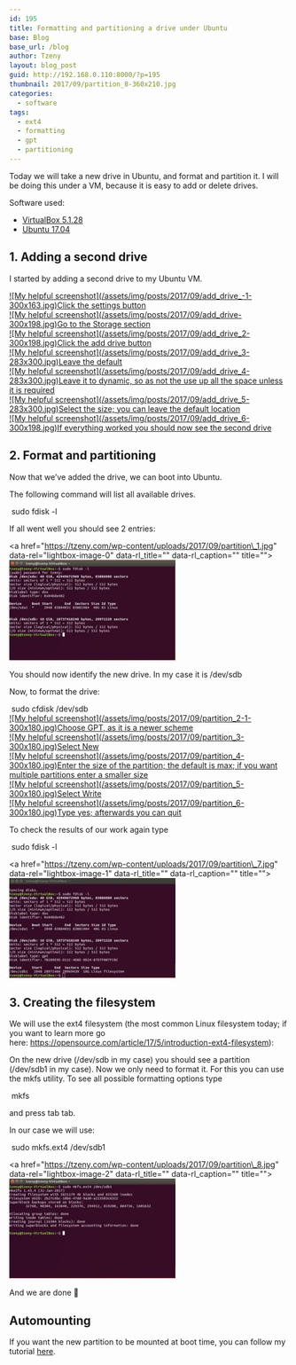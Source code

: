 ```yaml
---
id: 195
title: Formatting and partitioning a drive under Ubuntu
base: Blog
base_url: /blog
author: Tzeny
layout: blog_post
guid: http://192.168.0.110:8000/?p=195
thumbnail: 2017/09/partition_8-360x210.jpg
categories:
  - software
tags:
  - ext4
  - formatting
  - gpt
  - partitioning
---
```

Today we will take a new drive in Ubuntu, and format and partition it. I will be doing this under a VM, because it is easy to add or delete drives.

Software used:

  * [VirtualBox 5.1.28](https://www.virtualbox.org/wiki/Downloads)
  * [Ubuntu 17.04](https://www.ubuntu.com/download)

## 1. Adding a second drive

I started by adding a second drive to my Ubuntu VM.

<div class="rl-gallery-container" id="rl-gallery-container-11" data-gallery_id="0"> <div class="rl-gallery rl-basicgrid-gallery " id="rl-gallery-11" data-gallery_no="11"> 

<div class="rl-gallery-item">
  <a href="https://tzeny.com/wp-content/uploads/2017/09/add_drive_-1.jpg" title="Click the settings button" data-rl_title="Click the settings button" class="rl-gallery-link" data-rl_caption="" data-rel="lightbox-gallery-11">![My helpful screenshot](/assets/img/posts/2017/09/add_drive_-1-300x163.jpg)<span class="rl-gallery-caption"><span class="rl-gallery-item-title">Click the settings button</span></span></a>
</div>

<div class="rl-gallery-item">
  <a href="https://tzeny.com/wp-content/uploads/2017/09/add_drive.jpg" title="Go to the Storage section" data-rl_title="Go to the Storage section" class="rl-gallery-link" data-rl_caption="" data-rel="lightbox-gallery-11">![My helpful screenshot](/assets/img/posts/2017/09/add_drive-300x198.jpg)<span class="rl-gallery-caption"><span class="rl-gallery-item-title">Go to the Storage section</span></span></a>
</div>

<div class="rl-gallery-item">
  <a href="https://tzeny.com/wp-content/uploads/2017/09/add_drive_2.jpg" title="Click the add drive button" data-rl_title="Click the add drive button" class="rl-gallery-link" data-rl_caption="" data-rel="lightbox-gallery-11">![My helpful screenshot](/assets/img/posts/2017/09/add_drive_2-300x198.jpg)<span class="rl-gallery-caption"><span class="rl-gallery-item-title">Click the add drive button</span></span></a>
</div>

<div class="rl-gallery-item">
  <a href="https://tzeny.com/wp-content/uploads/2017/09/add_drive_3.jpg" title="Leave the default" data-rl_title="Leave the default" class="rl-gallery-link" data-rl_caption="" data-rel="lightbox-gallery-11">![My helpful screenshot](/assets/img/posts/2017/09/add_drive_3-283x300.jpg)<span class="rl-gallery-caption"><span class="rl-gallery-item-title">Leave the default</span></span></a>
</div>

<div class="rl-gallery-item">
  <a href="https://tzeny.com/wp-content/uploads/2017/09/add_drive_4.jpg" title="Leave it to dynamic, so as not the use up all the space unless it is required" data-rl_title="Leave it to dynamic, so as not the use up all the space unless it is required" class="rl-gallery-link" data-rl_caption="" data-rel="lightbox-gallery-11">![My helpful screenshot](/assets/img/posts/2017/09/add_drive_4-283x300.jpg)<span class="rl-gallery-caption"><span class="rl-gallery-item-title">Leave it to dynamic, so as not the use up all the space unless it is required</span></span></a>
</div>

<div class="rl-gallery-item">
  <a href="https://tzeny.com/wp-content/uploads/2017/09/add_drive_5.jpg" title="Select the size; you can leave the default location" data-rl_title="Select the size; you can leave the default location" class="rl-gallery-link" data-rl_caption="" data-rel="lightbox-gallery-11">![My helpful screenshot](/assets/img/posts/2017/09/add_drive_5-283x300.jpg)<span class="rl-gallery-caption"><span class="rl-gallery-item-title">Select the size; you can leave the default location</span></span></a>
</div>

<div class="rl-gallery-item">
  <a href="https://tzeny.com/wp-content/uploads/2017/09/add_drive_6.jpg" title="If everything worked you should now see the second drive" data-rl_title="If everything worked you should now see the second drive" class="rl-gallery-link" data-rl_caption="" data-rel="lightbox-gallery-11">![My helpful screenshot](/assets/img/posts/2017/09/add_drive_6-300x198.jpg)<span class="rl-gallery-caption"><span class="rl-gallery-item-title">If everything worked you should now see the second drive</span></span></a>
</div></div> </div>

## 2. Format and partitioning

Now that we’ve added the drive, we can boot into Ubuntu.

The following command will list all available drives.

<div class="codecolorer-container bash default" style="overflow:auto;white-space:nowrap;width:435px;">
  <div class="bash codecolorer">
     <span class="kw2">sudo</span> <span class="kw2">fdisk</span> <span class="re5">-l</span>
  </div>
</div>

If all went well you should see 2 entries:

<a href="https://tzeny.com/wp-content/uploads/2017/09/partition\_1.jpg" data-rel="lightbox-image-0" data-rl\_title="" data-rl_caption="" title="">![My helpful screenshot](/assets/img/posts/2017/09/partition_1-300x181.jpg)</a>

You should now identify the new drive. In my case it is /dev/sdb

Now, to format the drive:

<div class="codecolorer-container text default" style="overflow:auto;white-space:nowrap;width:435px;">
  <div class="text codecolorer">
     sudo cfdisk /dev/sdb
  </div>
</div>

<div class="rl-gallery-container" id="rl-gallery-container-12" data-gallery_id="0"> <div class="rl-gallery rl-basicgrid-gallery " id="rl-gallery-12" data-gallery_no="12"> 

<div class="rl-gallery-item">
  <a href="https://tzeny.com/wp-content/uploads/2017/09/partition_2-1.jpg" title="Choose GPT, as it is a newer scheme" data-rl_title="Choose GPT, as it is a newer scheme" class="rl-gallery-link" data-rl_caption="" data-rel="lightbox-gallery-12">![My helpful screenshot](/assets/img/posts/2017/09/partition_2-1-300x180.jpg)<span class="rl-gallery-caption"><span class="rl-gallery-item-title">Choose GPT, as it is a newer scheme</span></span></a>
</div>

<div class="rl-gallery-item">
  <a href="https://tzeny.com/wp-content/uploads/2017/09/partition_3.jpg" title="Select New" data-rl_title="Select New" class="rl-gallery-link" data-rl_caption="" data-rel="lightbox-gallery-12">![My helpful screenshot](/assets/img/posts/2017/09/partition_3-300x180.jpg)<span class="rl-gallery-caption"><span class="rl-gallery-item-title">Select New</span></span></a>
</div>

<div class="rl-gallery-item">
  <a href="https://tzeny.com/wp-content/uploads/2017/09/partition_4.jpg" title="Enter the size of the partition; the default is max; if you want multiple partitions enter a smaller size" data-rl_title="Enter the size of the partition; the default is max; if you want multiple partitions enter a smaller size" class="rl-gallery-link" data-rl_caption="" data-rel="lightbox-gallery-12">![My helpful screenshot](/assets/img/posts/2017/09/partition_4-300x180.jpg)<span class="rl-gallery-caption"><span class="rl-gallery-item-title">Enter the size of the partition; the default is max; if you want multiple partitions enter a smaller size</span></span></a>
</div>

<div class="rl-gallery-item">
  <a href="https://tzeny.com/wp-content/uploads/2017/09/partition_5.jpg" title="Select Write" data-rl_title="Select Write" class="rl-gallery-link" data-rl_caption="" data-rel="lightbox-gallery-12">![My helpful screenshot](/assets/img/posts/2017/09/partition_5-300x180.jpg)<span class="rl-gallery-caption"><span class="rl-gallery-item-title">Select Write</span></span></a>
</div>

<div class="rl-gallery-item">
  <a href="https://tzeny.com/wp-content/uploads/2017/09/partition_6.jpg" title="Type yes; afterwards you can quit" data-rl_title="Type yes; afterwards you can quit" class="rl-gallery-link" data-rl_caption="" data-rel="lightbox-gallery-12">![My helpful screenshot](/assets/img/posts/2017/09/partition_6-300x180.jpg)<span class="rl-gallery-caption"><span class="rl-gallery-item-title">Type yes; afterwards you can quit</span></span></a>
</div></div> </div>

To check the results of our work again type

<div class="codecolorer-container bash default" style="overflow:auto;white-space:nowrap;width:435px;">
  <div class="bash codecolorer">
     <span class="kw2">sudo</span> <span class="kw2">fdisk</span> <span class="re5">-l</span>
  </div>
</div>

<a href="https://tzeny.com/wp-content/uploads/2017/09/partition\_7.jpg" data-rel="lightbox-image-1" data-rl\_title="" data-rl_caption="" title="">![My helpful screenshot](/assets/img/posts/2017/09/partition_7-300x180.jpg)</a>

## 3. Creating the filesystem

We will use the ext4 filesystem (the most common Linux filesystem today; if you want to learn more go here: <https://opensource.com/article/17/5/introduction-ext4-filesystem>):

On the new drive (/dev/sdb in my case) you should see a partition (/dev/sdb1 in my case). Now we only need to format it. For this you can use the mkfs utility. To see all possible formatting options type

<div class="codecolorer-container bash default" style="overflow:auto;white-space:nowrap;width:435px;">
  <div class="bash codecolorer">
     mkfs
  </div>
</div>

and press tab tab.

In our case we will use:

<div class="codecolorer-container bash default" style="overflow:auto;white-space:nowrap;width:435px;">
  <div class="bash codecolorer">
     <span class="kw2">sudo</span> mkfs.ext4 <span class="sy0">/</span>dev<span class="sy0">/</span>sdb1
  </div>
</div>

<a href="https://tzeny.com/wp-content/uploads/2017/09/partition\_8.jpg" data-rel="lightbox-image-2" data-rl\_title="" data-rl_caption="" title="">![My helpful screenshot](/assets/img/posts/2017/09/partition_8-300x180.jpg)</a>

And we are done 🙂

## 

## Automounting

If you want the new partition to be mounted at boot time, you can follow my tutorial [here](https://tzeny.com/2017/09/25/automounting-partition-ubuntu/).
